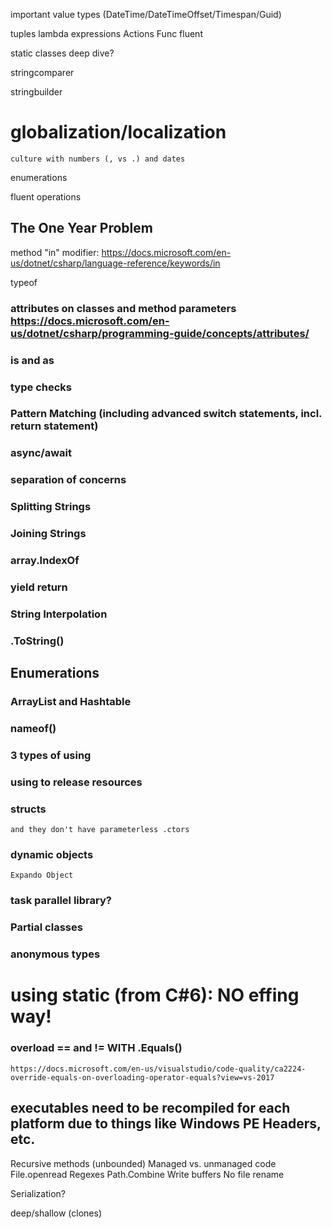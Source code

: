 important value types (DateTime/DateTimeOffset/Timespan/Guid)

tuples
lambda expressions
Actions
Func
fluent

static classes deep dive?

stringcomparer

stringbuilder

# globalization/localization
    culture with numbers (, vs .) and dates

enumerations

fluent operations

## The One Year Problem

method "in" modifier: https://docs.microsoft.com/en-us/dotnet/csharp/language-reference/keywords/in

typeof

### attributes on classes and method parameters https://docs.microsoft.com/en-us/dotnet/csharp/programming-guide/concepts/attributes/

### is and as

### type checks

### Pattern Matching \(including advanced switch statements, incl. return statement\)

### async/await

### separation of concerns

### Splitting Strings

### Joining Strings

### array.IndexOf

### yield return

### String Interpolation

### .ToString()

## Enumerations

### ArrayList and Hashtable

### nameof()

### 3 types of using

### using to release resources

### structs
    and they don't have parameterless .ctors

### dynamic objects
    Expando Object

### task parallel library?

### Partial classes

### anonymous types

# using static (from C#6): NO effing way!

### overload == and != WITH .Equals()
    https://docs.microsoft.com/en-us/visualstudio/code-quality/ca2224-override-equals-on-overloading-operator-equals?view=vs-2017

## executables need to be recompiled for each platform due to things like Windows PE Headers, etc.

Recursive methods (unbounded)
Managed vs. unmanaged code
File.openread
Regexes
Path.Combine
Write buffers
No file rename

Serialization?

deep/shallow (clones)
